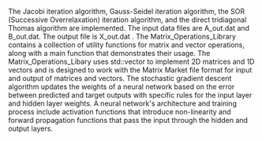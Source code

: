 The Jacobi iteration algorithm, Gauss-Seidel iteration algorithm, the SOR (Successive Overrelaxation) iteration algorithm, and the direct tridiagonal Thomas algorithm are implemented. The input data files are A_out.dat and B_out.dat. The output file is X_out.dat . The Matrix_Operations_Library contains a collection of utility functions for matrix and vector operations, along with a main function that demonstrates their usage. The Matrix_Operations_Libary uses std::vector to implement 2D matrices and 1D vectors and is designed to work with the Matrix Market file format for input and output of matrices and vectors. The stochastic gradient descent algorithm updates the weights of a neural network based on the error between predicted and target outputs with specific rules for the input layer and hidden layer weights. A neural network's architecture and training process include activation functions that introduce non-linearity and forward propagation functions that pass the input through the hidden and output layers.
